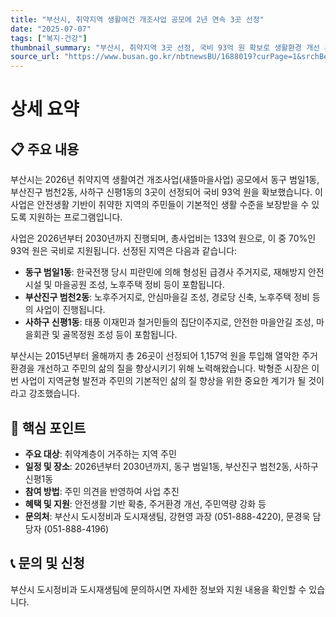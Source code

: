 ```yaml
---
title: "부산시, 취약지역 생활여건 개조사업 공모에 2년 연속 3곳 선정"
date: "2025-07-07"
tags: ["복지·건강"]
thumbnail_summary: "부산시, 취약지역 3곳 선정, 국비 93억 원 확보로 생활환경 개선 추진!"
source_url: "https://www.busan.go.kr/nbtnewsBU/1688019?curPage=1&srchBeginDt=&srchEndDt=&srchKey=&srchText="
---
```


# 상세 요약

## 📋 주요 내용
부산시는 2026년 취약지역 생활여건 개조사업(새뜰마을사업) 공모에서 동구 범일1동, 부산진구 범천2동, 사하구 신평1동의 3곳이 선정되어 국비 93억 원을 확보했습니다. 이 사업은 안전생활 기반이 취약한 지역의 주민들이 기본적인 생활 수준을 보장받을 수 있도록 지원하는 프로그램입니다. 

사업은 2026년부터 2030년까지 진행되며, 총사업비는 133억 원으로, 이 중 70%인 93억 원은 국비로 지원됩니다. 선정된 지역은 다음과 같습니다:

- **동구 범일1동**: 한국전쟁 당시 피란민에 의해 형성된 급경사 주거지로, 재해방지 안전시설 및 마을공원 조성, 노후주택 정비 등이 포함됩니다.
- **부산진구 범천2동**: 노후주거지로, 안심마을길 조성, 경로당 신축, 노후주택 정비 등의 사업이 진행됩니다.
- **사하구 신평1동**: 태풍 이재민과 철거민들의 집단이주지로, 안전한 마을안길 조성, 마을회관 및 골목정원 조성 등이 포함됩니다.

부산시는 2015년부터 올해까지 총 26곳이 선정되어 1,157억 원을 투입해 열악한 주거환경을 개선하고 주민의 삶의 질을 향상시키기 위해 노력해왔습니다. 박형준 시장은 이번 사업이 지역균형 발전과 주민의 기본적인 삶의 질 향상을 위한 중요한 계기가 될 것이라고 강조했습니다.

## 🎯 핵심 포인트
- **주요 대상**: 취약계층이 거주하는 지역 주민
- **일정 및 장소**: 2026년부터 2030년까지, 동구 범일1동, 부산진구 범천2동, 사하구 신평1동
- **참여 방법**: 주민 의견을 반영하여 사업 추진
- **혜택 및 지원**: 안전생활 기반 확충, 주거환경 개선, 주민역량 강화 등
- **문의처**: 부산시 도시정비과 도시재생팀, 강현영 과장 (051-888-4220), 문경욱 담당자 (051-888-4196)

## 📞 문의 및 신청
부산시 도시정비과 도시재생팀에 문의하시면 자세한 정보와 지원 내용을 확인할 수 있습니다.